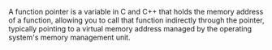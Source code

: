 A function pointer is a variable in C and C++ that holds the memory address of a function, allowing you to call that function indirectly through the pointer, typically pointing to a virtual memory address managed by the operating system's memory management unit.
